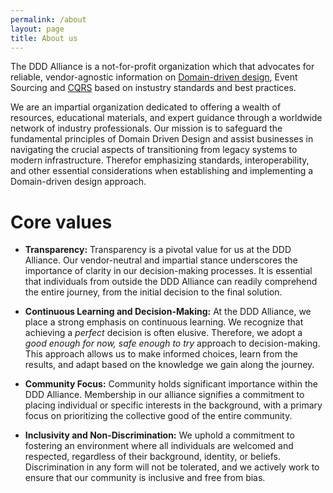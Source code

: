 ```yaml
---
permalink: /about
layout: page
title: About us
---
```


The DDD Alliance is a not-for-profit organization which that advocates for reliable, vendor-agnostic information on [Domain-driven design][ddd], Event Sourcing and [CQRS][cqrs] based on instustry standards and best practices.

We are an impartial organization dedicated to offering a wealth of resources, educational materials, and expert guidance through a worldwide network of industry professionals. Our mission is to safeguard the fundamental principles of Domain Driven Design and assist businesses in navigating the crucial aspects of transitioning from legacy systems to modern infrastructure. Therefor emphasizing standards, interoperability, and other essential considerations when establishing and implementing a Domain-driven design approach.

[ddd]: https://en.wikipedia.org/wiki/Domain-driven_design
[cqrs]: https://en.wikipedia.org/wiki/Command_Query_Responsibility_Segregation

# Core values
- **Transparency:** Transparency is a pivotal value for us at the DDD Alliance. Our vendor-neutral and impartial stance underscores the importance of clarity in our decision-making processes. It is essential that individuals from outside the DDD Alliance can readily comprehend the entire journey, from the initial decision to the final solution.

- **Continuous Learning and Decision-Making:** At the DDD Alliance, we place a strong emphasis on continuous learning. We recognize that achieving a _perfect_ decision is often elusive. Therefore, we adopt a _good enough for now, safe enough to try_ approach to decision-making. This approach allows us to make informed choices, learn from the results, and adapt based on the knowledge we gain along the journey.

- **Community Focus:** Community holds significant importance within the DDD Alliance. Membership in our alliance signifies a commitment to placing individual or specific interests in the background, with a primary focus on prioritizing the collective good of the entire community.

- **Inclusivity and Non-Discrimination:** We uphold a commitment to fostering an environment where all individuals are welcomed and respected, regardless of their background, identity, or beliefs. Discrimination in any form will not be tolerated, and we actively work to ensure that our community is inclusive and free from bias.